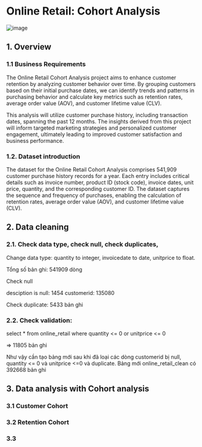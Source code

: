 # Online Retail: Cohort Analysis

![image](https://github.com/linhnguyen2601/SQL-Projects/assets/166676829/8250b800-cf06-478c-8bee-485f2cf70e0f)

## 1. Overview

### 1.1 Business Requirements

The Online Retail Cohort Analysis project aims to enhance customer retention by analyzing customer behavior over time. By grouping customers based on their initial purchase dates, we can identify trends and patterns in purchasing behavior and calculate key metrics such as retention rates, average order value (AOV), and customer lifetime value (CLV). 

This analysis will utilize customer purchase history, including transaction dates, spanning the past 12 months. The insights derived from this project will inform targeted marketing strategies and personalized customer engagement, ultimately leading to improved customer satisfaction and business performance.

### 1.2. Dataset introduction

The dataset for the Online Retail Cohort Analysis comprises 541,909 customer purchase history records for a year. Each entry includes critical details such as invoice number, product ID (stock code), invoice dates, unit price, quantity, and the corresponding customer ID. The dataset captures the sequence and frequency of purchases, enabling the calculation of retention rates, average order value (AOV), and customer lifetime value (CLV).

## 2. Data cleaning

### 2.1. Check data type, check null, check duplicates, 

Change data type: quantity to integer, invoicedate to date, unitprice to float.

Tổng số bản ghi: 541909 dòng

Check null

desciption is null: 1454
customerid: 135080 

Check duplicate: 5433 bản ghi

### 2.2. Check validation:
select * from online_retail
where quantity <= 0 or unitprice <= 0

=> 11805 bản ghi

Như vậy cần tạo bảng mới sau khi đã loại các dòng customerid bị null, quantity <= 0 và unitprice <=0 và duplicate.
Bảng mới online_retail_clean có 392668 bản ghi

## 3. Data analysis with Cohort analysis

### 3.1 Customer Cohort


### 3.2 Retention Cohort


### 3.3 


